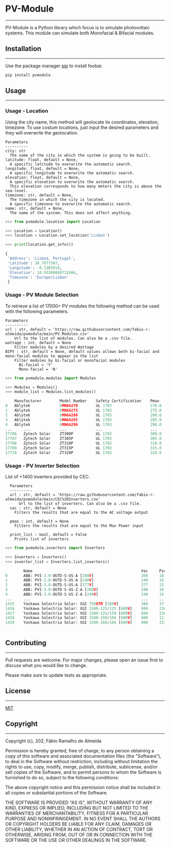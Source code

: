 # PV-Module
---

PV-Module is a Python library which focus is to simulate photovoltaic systems.
This module can simulate both Monofacial & Bifacial modules.

## Installation
---

Use the package manager [pip](https://pypi.org/project/pvmodule) to install foobar.

```bash
pip install pvmodule
```

## Usage
---
### Usage - Location

Using the city name, this method will geolocate its coordinates, elevation, timezone.
To use costum locations, just input the desired parameters and they will overwrite the geolocation.

    Parameters
    ----------
    city: str
      The name of the city in which the system is going to be built.
    latitude: float, default = None,
      A specific latitude to overwrite the automatic search.
    longitude: float, default = None,
      A specific longitude to overwrite the automatic search.
    elevation: float, default = None,
      A specific elevation to overwrite the automatic search.
      This elevation corresponds to how many meters the city is above the sea-level.
    timezone: str, default = None,
      The timezone in which the city is located.
      A specific timezone to overwrite the automatic search.
    name: str, default = None,
      The name of the system. This does not affect anything.

```python
>>> from pvmodule.location import Location

>>> Location = Location()
>>> location = Location.set_location('Lisbon')

>>> print(location.get_info())

{
 'Address': 'Lisboa, Portugal', 
 'Latitude': 38.7077507, 
 'Longitude': -9.1365919, 
 'Elevation': 10.93380069732666, 
 'Timezone': 'Europe/Lisbon'
 }
```


### Usage - PV Module Selection
To retrieve a list of 17000+ PV modules the following method can be used with the following parameters.

	Parameters
	----------
	url : str, default = 'https://raw.githubusercontent.com/fabio-r-almeida/pvmodule/main/PV_Modules.csv'
		Url to the list of modules. Can also be a .csv file.
	wattage : int, default = None
		Filter modules by a desired Wattage
	BIPV : str, default = None, default values allows both bi-facial and mono-facial modules to appear in the list
		Filter modules by bi-facial or monofacial modules
		  Bi-facial = 'Y'
		  Mono-facial = 'N'
```python
>>> from pvmodule.modules import Modules

>>> Modules = Modules()
>>> module_list = Modules.list_modules()

 	Manufacturer 		Model Number 	Safety Certification 	Pmax 	PTC 	Technology 	A_c 	N_s 	N_p 	BIPV 	Isc 	Voc 	Ipmax 	Vpmax 	NOCT 	Tc_pmax 	Tc_isc 	Tc_voc 	Short Side 	Long Side
0 	Ablytek 			6MN6A270 		UL 1703 				270.0 	242.1 	Mono-c-Si 	1.627 	60.0 	1.0 	N 		9.34 	38.63 	8.81 	30.72 	47.4 	-0.4509 	0.0521 	-0.3137 	0.992 	1.64
1 	Ablytek 			6MN6A275 		UL 1703 				275.0 	246.7 	Mono-c-Si 	1.627 	60.0 	1.0 	N 		9.42 	38.97 	8.88 	30.99 	47.4 	-0.4509 	0.0521 	-0.3137 	0.992 	1.64
2 	Ablytek 			6MN6A280 		UL 1703 				280.0 	251.3 	Mono-c-Si 	1.627 	60.0 	1.0 	N 		9.51 	39.31 	8.96 	31.26 	47.4 	-0.4509 	0.0521 	-0.3137 	0.992 	1.64
3 	Ablytek 			6MN6A285 		UL 1703 				285.0 	256.0 	Mono-c-Si 	1.627 	60.0 	1.0 	N 		9.59 	39.65 	9.04 	31.53 	47.4 	-0.4509 	0.0521 	-0.3137 	0.992 	1.64
4 	Ablytek 			6MN6A290 		UL 1703 				290.0 	260.6 	Mono-c-Si 	1.627 	60.0 	1.0 	N 		9.67 	39.99 	9.12 	31.80 	47.4 	-0.4509 	0.0521 	-0.3137 	0.992 	1.64
... 	... 			... 			... 					... 	... 	... 		... 	... 	... 	... 	... 	... 	... 	... 	... 	... 		... 	... 		... 	...
17706 	Zytech Solar 	ZT300P 			UL 1703 				300.0 	271.2 	Multi-c-Si 	1.931 	72.0 	1.0 	N 		8.71 	45.96 	8.26 	36.32 	46.4 	-0.4308 	0.0483 	-0.3199 	0.990 	1.95
17707 	Zytech Solar 	ZT305P 			UL 1703 				305.0 	275.8 	Multi-c-Si 	1.931 	72.0 	1.0 	N 		8.87 	46.12 	8.36 	36.49 	46.4 	-0.4308 	0.0483 	-0.3199 	0.990 	1.95
17708 	Zytech Solar 	ZT310P 			UL 1703 				310.0 	280.5 	Multi-c-Si 	1.931 	72.0 	1.0 	N 		8.90 	46.28 	8.46 	36.66 	46.4 	-0.4308 	0.0483 	-0.3199 	0.990 	1.95
17709 	Zytech Solar 	ZT315P 			UL 1703 				315.0 	285.1 	Multi-c-Si 	1.931 	72.0 	1.0 	N 		9.01 	46.44 	8.56 	36.81 	46.4 	-0.4308 	0.0483 	-0.3199 	0.990 	1.95
17710 	Zytech Solar 	ZT320P 			UL 1703 				320.0 	289.8 	Multi-c-Si 	1.931 	72.0 	1.0 	N 		9.12 	46.60 	8.66 	37.00 	46.4 	-0.4308 	0.0483 	-0.3199 	0.990 	1.95
```


### Usage - PV Inverter Selection
List of +1400 inverters provided by CEC.

      Parameters
      ----------
      url : str, default = 'https://raw.githubusercontent.com/fabio-r-almeida/pvmodule/main/CEC%20Inverters.csv'
          Url to the list of inverters. Can also be a .csv file.
      vac : str, default = None
        Filters the results that are equal to the AC voltage output

      pmax : int, default = None
        Filters the results that are equal to the Max Power input

      print_list : bool, default = False
        Prints list of inverters

```python
>>> from pvmodule.inverters import Inverters

>>> Inverters = Inverters()
>>> inverter_list = Inverters.list_inverters()

		Name 												Vac 	Pso 		Paco 		Pdco 		Vdco 	C0 				C1 			C2 			C3 			Pnt 		Vdcmax 	Idcmax 		Mppt_low 	Mppt_high 	CEC_Date 	CEC_hybrid
0 		ABB: PVI-3.0-OUTD-S-US-A [208V] 					208 	18.1674 	3000.0 		3142.30 	310.0 	-8.040000e-06 	-0.000011 	0.000999 	-0.000287 	0.100000 	480.0 	10.13650 	100.0 		480.0 		10/15/2018 		N
1 		ABB: PVI-3.0-OUTD-S-US-A [240V] 					240 	16.8813 	3000.0 		3121.67 	340.0 	-5.700000e-06 	-0.000021 	0.000583 	-0.000712 	0.100000 	480.0 	9.18138 	100.0 		480.0 		10/15/2018 		N
2 		ABB: PVI-3.0-OUTD-S-US-A [277V] 					277 	22.0466 	3000.0 		3106.85 	390.0 	-5.460000e-06 	-0.000033 	-0.000032 	-0.001180 	0.200000 	480.0 	7.96628 	100.0 		480.0 		10/15/2018 		N
3 		ABB: PVI-3.0-OUTD-S-US-Z-A [208V] 					208 	18.1674 	3000.0 		3142.30 	310.0 	-8.040000e-06 	-0.000011 	0.000999 	-0.000287 	0.100000 	480.0 	10.13650 	100.0 		480.0 		10/15/2018 		N
4 		ABB: PVI-3.0-OUTD-S-US-Z-A [240V] 					240 	16.8813 	3000.0 		3121.67 	340.0 	-5.700000e-06 	-0.000021 	0.000583 	-0.000712 	0.100000 	480.0 	9.18138 	100.0 		480.0 		10/15/2018 		N
... 	... 												... 	... 		... 		... 		... 	... 			... 		... 	... 			... 		... 	... 		... 		... 		... 			...			
1415 	Yaskawa Solectria Solar: SGI 750XTM [380V] 			380 	3714.1400 	753200.0 	777216.00 	615.0 	-1.410000e-08 	0.000006 	0.001554 	-0.000272 	122.550000 	820.0 	1263.77000 	545.0 		820.0 		NaN 			N	
1416 	Yaskawa Solectria Solar: XGI 1500-125/125 [600V] 	600 	236.8650 	124618.0 	126553.00 	1050.0 	-4.580000e-08 	0.000012 	0.003275 	0.000547 	3.842105 	1250.0 	120.52600 	860.0 		1250.0 		7/21/2020 		N
1417 	Yaskawa Solectria Solar: XGI 1500-125/150 [600V] 	600 	236.8650 	124618.0 	126553.00 	1050.0 	-4.580000e-08 	0.000012 	0.003275 	0.000547 	3.842105 	1250.0 	120.52600 	860.0 		1250.0 		7/21/2020 		N
1418 	Yaskawa Solectria Solar: XGI 1500-150/166 [600V] 	600 	111.3230 	150000.0 	152458.00 	1100.0 	-3.140000e-08 	0.000014 	0.000113 	-0.000354 	2.750000 	1250.0 	138.59800 	860.0 		1250.0 		7/21/2020 		N
1419 	Yaskawa Solectria Solar: XGI 1500-166/166 [600V] 	600 	253.1140 	165139.0 	167945.00 	1050.0 	-5.060000e-08 	0.000014 	0.003122 	0.000368 	3.842105 	1250.0 	159.94800 	860.0 		1250.0 		7/21/2020 		N
 	
```











## Contributing
---

Pull requests are welcome. For major changes, please open an issue first
to discuss what you would like to change.

Please make sure to update tests as appropriate.

## License
---

[MIT](https://choosealicense.com/licenses/mit/)

## Copyright
---

Copyright (c), 202, Fábio Ramalho de Almeida

Permission is hereby granted, free of charge, to any person obtaining a copy
of this software and associated documentation files (the "Software"), to deal
in the Software without restriction, including without limitation the rights
to use, copy, modify, merge, publish, distribute, sublicense, and/or sell
copies of the Software, and to permit persons to whom the Software is
furnished to do so, subject to the following conditions:

The above copyright notice and this permission notice shall be included in all
copies or substantial portions of the Software.

THE SOFTWARE IS PROVIDED "AS IS", WITHOUT WARRANTY OF ANY KIND, EXPRESS OR
IMPLIED, INCLUDING BUT NOT LIMITED TO THE WARRANTIES OF MERCHANTABILITY,
FITNESS FOR A PARTICULAR PURPOSE AND NONINFRINGEMENT. IN NO EVENT SHALL THE
AUTHORS OR COPYRIGHT HOLDERS BE LIABLE FOR ANY CLAIM, DAMAGES OR OTHER
LIABILITY, WHETHER IN AN ACTION OF CONTRACT, TORT OR OTHERWISE, ARISING FROM,
OUT OF OR IN CONNECTION WITH THE SOFTWARE OR THE USE OR OTHER DEALINGS IN THE
SOFTWARE.
